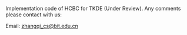 Implementation code of HCBC for TKDE (Under Review). Any comments please contact with us:

Email:
zhangqi_cs@bit.edu.cn